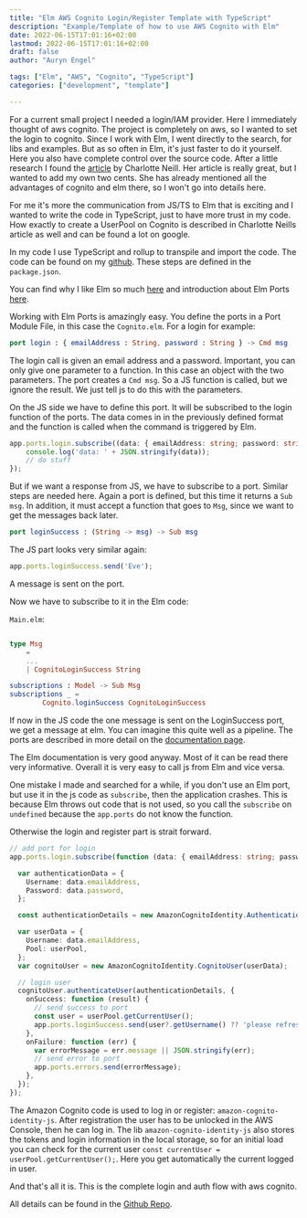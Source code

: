 ```yaml
---
title: "Elm AWS Cognito Login/Register Template with TypeScript"
description: "Example/Template of how to use AWS Cognito with Elm"
date: 2022-06-15T17:01:16+02:00
lastmod: 2022-06-15T17:01:16+02:00
draft: false
author: "Auryn Engel"

tags: ["Elm", "AWS", "Cognito", "TypeScript"]
categories: ["development", "template"]

---
```


For a current small project I needed a login/IAM provider. Here I immediately thought of aws cognito. The project is completely on aws, so I wanted to set the login to cognito. Since I work with Elm, I went directly to the search, for libs and examples. But as so often in Elm, it's just faster to do it yourself. Here you also have complete control over the source code. After a little research I found the [article](https://medium.com/@charlotteneill/elm-with-aws-cognito-8eae4fb858d0) by Charlotte Neill.
Her article is really great, but I wanted to add my own two cents. She has already mentioned all the advantages of cognito and elm there, so I won't go into details here.

For me it's more the communication from JS/TS to Elm that is exciting and I wanted to write the code in TypeScript, just to have more trust in my code. How exactly to create a UserPool on Cognito is described in Charlotte Neills article as well and can be found a lot on google.

In my code I use TypeScript and rollup to transpile and import the code. The code can be found on my [github](https://github.com/auryn31/elm-cognito-ts-example). These steps are defined in the `package.json`.

You can find why I like Elm so much [here](https://blog.auryn.dev/posts/starting-with-elm/) and introduction about Elm Ports [here](https://guide.elm-lang.org/interop/ports.html).

Working with Elm Ports is amazingly easy. You define the ports in a Port Module File, in this case the `Cognito.elm`. For a login for example:

```elm
port login : { emailAddress : String, password : String } -> Cmd msg
```

The login call is given an email address and a password. Important, you can only give one parameter to a function. In this case an object with the two parameters. The port creates a `Cmd msg`. So a JS function is called, but we ignore the result. We just tell js to do this with the parameters.

On the JS side we have to define this port. It will be subscribed to the login function of the ports. The data comes in in the previously defined format and the function is called when the command is triggered by Elm.

```ts
app.ports.login.subscribe((data: { emailAddress: string; password: string }) => {
    console.log('data: ' + JSON.stringify(data));
    // do stuff
});
```

But if we want a response from JS, we have to subscribe to a port. Similar steps are needed here. Again a port is defined, but this time it returns a `Sub msg`. In addition, it must accept a function that goes to `Msg`, since we want to get the messages back later.

```elm
port loginSuccess : (String -> msg) -> Sub msg
```

The JS part looks very similar again:

```ts
app.ports.loginSuccess.send('Eve');
```

A message is sent on the port.

Now we have to subscribe to it in the Elm code:

`Main.elm`:

```elm

type Msg
    = 
    ...
    | CognitoLoginSuccess String

subscriptions : Model -> Sub Msg
subscriptions _ =
        Cognito.loginSuccess CognitoLoginSuccess
```

If now in the JS code the one message is sent on the LoginSuccess port, we get a message at elm. You can imagine this quite well as a pipeline. The ports are described in more detail on the [documentation page](https://guide.elm-lang.org/interop/ports.html).

The Elm documentation is very good anyway. Most of it can be read there very informative. Overall it is very easy to call js from Elm and vice versa.

One mistake I made and searched for a while, if you don't use an Elm port, but use it in the js code as `subscribe`, then the application crashes. This is because Elm throws out code that is not used, so you call the `subscribe` on `undefined` because the `app.ports` do not know the function.

Otherwise the login and register part is strait forward.

```ts
// add port for login
app.ports.login.subscribe(function (data: { emailAddress: string; password: string }) {

  var authenticationData = {
    Username: data.emailAddress,
    Password: data.password,
  };

  const authenticationDetails = new AmazonCognitoIdentity.AuthenticationDetails(authenticationData);

  var userData = {
    Username: data.emailAddress,
    Pool: userPool,
  };
  var cognitoUser = new AmazonCognitoIdentity.CognitoUser(userData);

  // login user
  cognitoUser.authenticateUser(authenticationDetails, {
    onSuccess: function (result) {
      // send success to port
      const user = userPool.getCurrentUser();
      app.ports.loginSuccess.send(user?.getUsername() ?? 'please refresh page');
    },
    onFailure: function (err) {
      var errorMessage = err.message || JSON.stringify(err);
      // send error to port
      app.ports.errors.send(errorMessage);
    },
  });
});
```

The Amazon Cognito code is used to log in or register: `amazon-cognito-identity-js`. After registration the user has to be unlocked in the AWS Console, then he can log in. The lib `amazon-cognito-identity-js` also stores the tokens and login information in the local storage, so for an initial load you can check for the current user `const currentUser = userPool.getCurrentUser();`. Here you get automatically the current logged in user.

And that's all it is. This is the complete login and auth flow with aws cognito.

All details can be found in the [Github Repo](https://github.com/auryn31/elm-cognito-ts-example).
